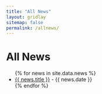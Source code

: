 ```yaml
---
title: "All News"
layout: gridlay
sitemap: false
permalink: /allnews/
---
```


# All News

<ul>
{% for news in site.data.news %}
  <li>
    <a href="{{ site.baseurl }}/news/{{ news.slug }}">{{ news.title }}</a> - {{ news.date }}
  </li>
{% endfor %}
</ul> 